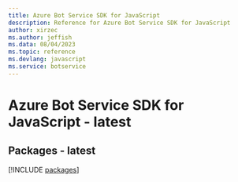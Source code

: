 ```yaml
---
title: Azure Bot Service SDK for JavaScript
description: Reference for Azure Bot Service SDK for JavaScript
author: xirzec
ms.author: jeffish
ms.data: 08/04/2023
ms.topic: reference
ms.devlang: javascript
ms.service: botservice
---
```

# Azure Bot Service SDK for JavaScript - latest
## Packages - latest
[!INCLUDE [packages](bot-service-index.md)]